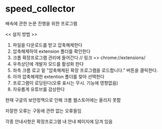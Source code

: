 # speed_collector
배속에 관한 논문 진행을 위한 프로그램

<< 설치 방법 >>
1. 파일을 다운로드를 받고 압축해제한다
2. 압축해제하여 extension 폴더를 확인한다
3. 크롬 확장프로그램 관리에 들어간다 // 링크 => chrome://extensions/
4. 우측상단에 개발자 모드를 활성화 한다
5. 좌측 크롬 로고 밑 "압축해제된 확장 프로그램을 로드합니다." 버튼을 클릭한다.
6. 아까 압축해제한 extention 폴더를 찾아 선택한다
7. 프로그램이 로딩된다(오류 표시는 무시. 기능에 영향없음)
8. 자유롭게 유튜브를 감상한다




현재 구글의 보안정책으로 인해 크롬 웹스토어에는 올리지 못함

자잘한 오류는 구동에 관련 없는 오류들임

각종 안내사항은 확장프로그램 내 안내 페이지에 담겨 있음
